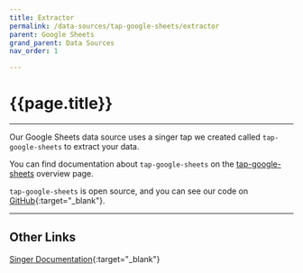 ```yaml
---
title: Extractor
permalink: /data-sources/tap-google-sheets/extractor
parent: Google Sheets
grand_parent: Data Sources
nav_order: 1

---
```


# {{page.title}}

---

Our Google Sheets data source uses a singer tap we created called `tap-google-sheets` to extract your data. 

You can find documentation about `tap-google-sheets` on the [tap-google-sheets]({{site.baseurl}}/data-sources/tap-google-sheets) overview page.

`tap-google-sheets` is open source, and you can see our code on [GitHub](https://github.com/Matatika/tap-google-sheets){:target="_blank"}.

---

## Other Links

[Singer Documentation](https://github.com/singer-io/getting-started){:target="_blank"}
